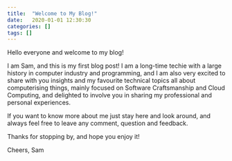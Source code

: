 ```yaml
---
title:  "Welcome to My Blog!"
date:   2020-01-01 12:30:30
categories: []
tags: []
---
```


Hello everyone and welcome to my blog!

I am Sam, and this is my first blog post! 
I am a long-time techie with a large history in computer industry and programming, and I am also very excited to share with you insights and my favourite technical topics all about computerising things, mainly focused on Software Craftsmanship and Cloud Computing, and delighted to involve you in sharing my professional and personal experiences.

If you want to know more about me just stay here and look around, and always feel free to leave any comment, question and feedback.

Thanks for stopping by, and hope you enjoy it!

Cheers,
Sam
